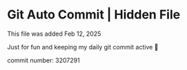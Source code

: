 # Git Auto Commit | Hidden File

This file was added Feb 12, 2025

Just for fun and keeping my daily git commit active 🤪

commit number: 3207291
